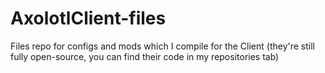 # AxolotlClient-files
Files repo for configs and mods which I compile for the Client (they're still fully open-source, you can find their code in my repositories tab)

